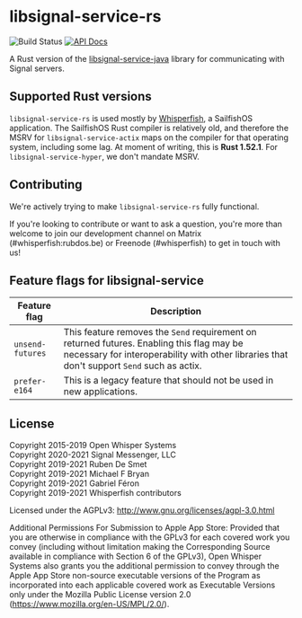 # libsignal-service-rs

![Build Status](https://github.com/whisperfish/libsignal-service-rs/workflows/CI/badge.svg)
[![API Docs](https://img.shields.io/badge/docs-libsignal--service-blue)](https://whisperfish.github.io/libsignal-service-rs/libsignal_service)

A Rust version of the [libsignal-service-java][lsj] library for communicating
with Signal servers.

## Supported Rust versions

`libsignal-service-rs` is used mostly by [Whisperfish](https://gitlab.com/whisperfish/whisperfish/),
a SailfishOS application.
The SailfishOS Rust compiler is relatively old, and therefore the MSRV for `libsignal-service-actix` maps on the compiler for that operating system,
including some lag.
At moment of writing, this is **Rust 1.52.1**.
For `libsignal-service-hyper`, we don't mandate MSRV.

## Contributing

We're actively trying to make `libsignal-service-rs` fully functional.

If you're looking to contribute or want to ask a question, you're more than welcome to join our development channel on Matrix (#whisperfish:rubdos.be) or Freenode (#whisperfish) to get in touch with us!

## Feature flags for libsignal-service

| Feature flag     | Description                                                                                                                                                                             |
|------------------|-----------------------------------------------------------------------------------------------------------------------------------------------------------------------------------------|
| `unsend-futures` | This feature removes the `Send` requirement on returned futures. Enabling this flag may be necessary for interoperability with other libraries that don't support `Send` such as actix. |
| `prefer-e164`    | This is a legacy feature that should not be used in new applications.                                                                                                                   |

## License

Copyright 2015-2019 Open Whisper Systems  
Copyright 2020-2021 Signal Messenger, LLC  
Copyright 2019-2021 Ruben De Smet  
Copyright 2019-2021 Michael F Bryan  
Copyright 2019-2021 Gabriel Féron  
Copyright 2019-2021 Whisperfish contributors  

Licensed under the AGPLv3: http://www.gnu.org/licenses/agpl-3.0.html

Additional Permissions For Submission to Apple App Store: Provided that you
are otherwise in compliance with the GPLv3 for each covered work you convey
(including without limitation making the Corresponding Source available in
compliance with Section 6 of the GPLv3), Open Whisper Systems also grants you
the additional permission to convey through the Apple App Store non-source
executable versions of the Program as incorporated into each applicable
covered work as Executable Versions only under the Mozilla Public License
version 2.0 (https://www.mozilla.org/en-US/MPL/2.0/).

[lsj]: https://github.com/signalapp/libsignal-service-java
